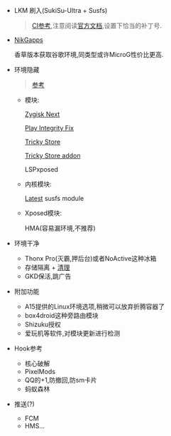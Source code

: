 * LKM 刷入(SukiSu-Ultra + Susfs)

  >  [CI参考](https://github.com/greenhandzdl/GKI_KernelSU_SUSFS/actions),注意阅读[官方文档](https://kernelsu.org/zh_CN/guide/installation.html),设置下恰当的补丁号.

* [NikGapps](https://nikgapps.com/crdroid-official)

  香草版本获取谷歌环境,同类型或许MicroG性价比更高.

* 环境隐藏

  > [参考](https://www.reddit.com/r/Magisk/comments/1i7sowe/tutorial_susfs_best_root_hiding_method_currently/)

  * 模块:

     [Zygisk Next](https://github.com/Dr-TSNG/ZygiskNext)

     [Play Integrity Fix](https://github.com/chiteroman/PlayIntegrityFix)

     [Tricky Store](https://github.com/5ec1cff/TrickyStore)

    [Tricky Store addon](https://github.com/KOWX712/Tricky-Addon-Update-Target-List)

    LSPxposed

  * 内核模块:

     [Latest](https://github.com/sidex15/susfs4ksu-module) susfs module 

  * Xposed模块:

    HMA(容易漏环境,不推荐)

* 环境干净

  * Thonx Pro(灭霸,押后台)或者NoActive这种冰箱
  * 存储隔离 + [清理](https://github.com/HChenX/RegularlyClean)
  * GKD保活,跳广告

* 附加功能

  * A15提供的Linux环境选项,稍微可以放弃折腾容器了
  * box4droid这种旁路由模块
  * Shizuku授权
  * 爱玩机等软件,对模块更新进行检测

* Hook参考

  * 核心破解
  * PixelMods
  * QQ的+1,防撤回,防sm卡片
  * 蚂蚁森林

* 推送(?)

  * FCM
  * HMS…





 